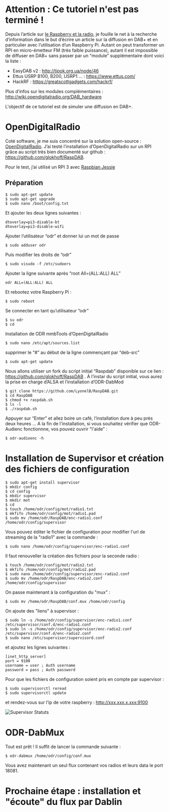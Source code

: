# Attention : Ce tutoriel n'est pas terminé !




Depuis l’article sur [le Raspberry et la radio](https://technic2radio.fr/raspberry-pi-radio/), je fouille le net à la recherche d’information dans le but d’écrire un article sur la diffusion en DAB+ et en particulier avec l’utilisation d’un Raspberry Pi. Autant on peut transformer un RPI en micro-émetteur FM (très faible puissance), autant il est impossible de diffuser en DAB+ sans passer par un “module” supplémentaire dont voici la liste :

- EasyDAB v2 : http://tipok.org.ua/node/46
- Ettus USRP B100, B200, USRP1 … : https://www.ettus.com/
- HackRF : https://greatscottgadgets.com/hackrf/

Plus d’infos sur les modules complémentaires :
http://wiki.opendigitalradio.org/DAB_hardware

L'objectif de ce tutoriel est de simuler une diffusion en DAB+. 

# OpenDigitalRadio

Coté software, je me suis concentré sur la solution open-source : [OpenDigitalRadio](http://www.opendigitalradio.org/). J’ai testé l’installation d’OpenDigitalRadio sur un RPI grâce au script très bien documenté sur github : https://github.com/glokhoff/RaspDAB.

Pour le test, j’ai utilisé un RPI 3 avec [Raspbian Jessie](http://downloads.raspberrypi.org/raspbian/images/raspbian-2017-07-05/)

## Préparation

    $ sudo apt-get update
    $ sudo apt-get upgrade
    $ sudo nano /boot/config.txt

Et ajouter les deux lignes suivantes :

    dtoverlay=pi3-disable-bt
    dtoverlay=pi3-disable-wifi

Ajouter l’utilisateur “odr” et donner lui un mot de passe

    $ sudo adduser odr

Puis modifier les droits de “odr”

    $ sudo visudo -f /etc/sudoers

Ajouter la ligne suivante après “root All=(ALL:ALL) ALL”

    odr ALL=(ALL:ALL) ALL

Et rebootez votre Raspberry Pi :

    $ sudo reboot

Se connecter en tant qu’utilisateur “odr”

    $ su odr
    $ cd

Installation de ODR mmbTools d’OpenDigitalRadio

    $ sudo nano /etc/apt/sources.list

supprimer le “#” au début de la ligne commençant par “deb-src”

    $ sudo apt-get update

Nous allons utiliser un fork du script initial “Raspdab” disponible sur ce lien : https://github.com/glokhoff/RaspDAB . À l’instar du script initial, vous aurez la prise en charge d’ALSA et l’installation d’ODR-DabMod

    $ git clone https://github.com/LyonelB/RaspDAB.git
    $ cd RaspDAB
    $ chmod +x raspdab.sh
    $ ls -l
    $ ./raspdab.sh

Appuyer sur “Enter” et allez boire un café, l’installation dure à peu près deux heures …
A la fin de l'installation, si vous souhaitez vérifier que ODR-Audienc fonctionnne, vos pouvez ouvrir "l'aide" :

    $ odr-audioenc -h

# Installation de Supervisor et création des fichiers de configuration

    $ sudo apt-get install supervisor
    $ mkdir config
    $ cd config
    $ mkdir supervisor
    $ mkdir mot
    $ cd
    $ touch /home/odr/config/mot/radio1.txt
    $ mkfifo /home/odr/config/mot/radio1.pad
    $ sudo mv /home/odr/RaspDAB/enc-radio1.conf /home/odr/config/supervisor
    
Vous pouvez éditer le fichier de configuration pour modifier l'url de streaming de la "radio1" avec la commande : 

    $ sudo nano /home/odr/config/supervisor/enc-radio1.conf
    
Il faut renouveller la création des fichiers pour la seconde radio :

    $ touch /home/odr/config/mot/radio2.txt
    $ mkfifo /home/odr/config/mot/radio2.pad
    $ sudo nano /home/odr/config/supervisor/enc-radio2.conf
    $ sudo mv /home/odr/RaspDAB/enc-radio2.conf /home/odr/config/supervisor
    
On passe maintenant à la configuration du "mux" :

    $ sudo mv /home/odr/RaspDAB/conf.mux /home/odr/config
    
On ajoute des "liens" à supervisor :

    $ sudo ln -s /home/odr/config/supervisor/enc-radio1.conf /etc/supervisor/conf.d/enc-radio1.conf
    $ sudo ln -s /home/odr/config/supervisor/enc-radio2.conf /etc/supervisor/conf.d/enc-radio2.conf
    $ sudo nano /etc/supervisor/supervisord.conf

et ajoutez les lignes suivantes :

    [inet_http_server]
    port = 9100
    username = user ; Auth username
    password = pass ; Auth password

Pour que les fichiers de configuration soient pris en compte par supervisor :

    $ sudo supervisorctl reread
    $ sudo supervisorctl update

et rendez-vous sur l’ip de votre raspberry : http://xxx.xxx.x.xxx:9100

![Supervisor Statuts](https://github.com/LyonelB/RaspDAB/raw/master/Supervisor%20Status.png)

# ODR-DabMux

Tout est prêt ! Il suffit de lancer la commande suivante :

    $ odr-dabmux /home/odr/config/conf.mux
    
Vous avez maintenant un seul flux contenant vos radios et leurs data le port 18081.

# Prochaine étape : installation et "écoute" du flux par Dablin
